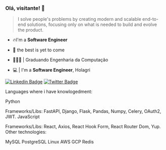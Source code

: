 ### Olá, visitante! 👋

> I solve people's problems by creating modern and scalable end-to-end solutions, focusing only on what is needed to build and evolve the product.

* 🔥I'm a **Software Engineer**

* 💬 the best is yet to come
* 👨🏻‍💻  | Graduando Engenharia da Computação <br />
* 💻 | I'm a **Software Engineer**, Holagri

[![Linkedin Badge](https://img.shields.io/badge/-LinkedIn-blue?style=flat-square&logo=Linkedin&logoColor=white&link=https://www.linkedin.com/in/elieltonbueno/)](https://www.linkedin.com/in/elieltonbueno/)
[![Twitter Badge](https://img.shields.io/badge/-Twitter-1ca0f1?style=flat-square&labelColor=1ca0f1&logo=twitter&logoColor=white&link=https://twitter.com/ELIELTONBUENO4)](https://twitter.com/ElieltonBuenoh2)

Languages where i have knowlogedment:

Python

Frameworks/Libs: FastAPI, Django, Flask, Pandas, Numpy, Celery, OAuth2, JWT.
JavaScript

Frameworks/Libs: React, Axios, React Hook Form, React Router Dom, Yup.
Other technologies:

MySQL PostgreSQL Linux AWS GCP Redis
